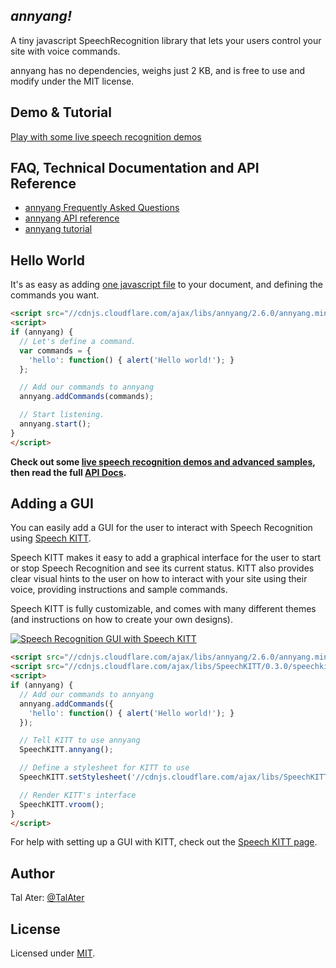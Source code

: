  *annyang!*
-----------------------------------------------

A tiny javascript SpeechRecognition library that lets your users control your site with voice commands.

annyang has no dependencies, weighs just 2 KB, and is free to use and modify under the MIT license.

Demo & Tutorial
---------------
[Play with some live speech recognition demos](https://www.talater.com/annyang)

FAQ, Technical Documentation and API Reference
----------------------------------------------
- [annyang Frequently Asked Questions](https://github.com/TalAter/annyang/blob/master/docs/FAQ.md)
- [annyang API reference](https://github.com/TalAter/annyang/blob/master/docs/README.md)
- [annyang tutorial](https://www.talater.com/annyang)

Hello World
-----------
It's as easy as adding [one javascript file](//cdnjs.cloudflare.com/ajax/libs/annyang/2.6.0/annyang.min.js) to your document, and defining the commands you want.
````html
<script src="//cdnjs.cloudflare.com/ajax/libs/annyang/2.6.0/annyang.min.js"></script>
<script>
if (annyang) {
  // Let's define a command.
  var commands = {
    'hello': function() { alert('Hello world!'); }
  };

  // Add our commands to annyang
  annyang.addCommands(commands);

  // Start listening.
  annyang.start();
}
</script>
````
**Check out some [live speech recognition demos and advanced samples](https://www.talater.com/annyang), then read the full [API Docs](https://github.com/TalAter/annyang/blob/master/docs/README.md).**

Adding a GUI
------------
You can easily add a GUI for the user to interact with Speech Recognition using [Speech KITT](https://github.com/TalAter/SpeechKITT).

Speech KITT makes it easy to add a graphical interface for the user to start or stop Speech Recognition and see its current status. KITT also provides clear visual hints to the user on how to interact with your site using their voice, providing instructions and sample commands.

Speech KITT is fully customizable, and comes with many different themes (and instructions on how to create your own designs).

[![Speech Recognition GUI with Speech KITT](https://raw.githubusercontent.com/TalAter/SpeechKITT/master/demo/speechkitt-demo.gif)](https://github.com/TalAter/SpeechKITT)

````html
<script src="//cdnjs.cloudflare.com/ajax/libs/annyang/2.6.0/annyang.min.js"></script>
<script src="//cdnjs.cloudflare.com/ajax/libs/SpeechKITT/0.3.0/speechkitt.min.js"></script>
<script>
if (annyang) {
  // Add our commands to annyang
  annyang.addCommands({
    'hello': function() { alert('Hello world!'); }
  });

  // Tell KITT to use annyang
  SpeechKITT.annyang();

  // Define a stylesheet for KITT to use
  SpeechKITT.setStylesheet('//cdnjs.cloudflare.com/ajax/libs/SpeechKITT/0.3.0/themes/flat.css');

  // Render KITT's interface
  SpeechKITT.vroom();
}
</script>
````

For help with setting up a GUI with KITT, check out the [Speech KITT page](https://github.com/TalAter/SpeechKITT).

Author
------
Tal Ater: [@TalAter](https://twitter.com/TalAter)

License
-------
Licensed under [MIT](https://github.com/TalAter/annyang/blob/master/LICENSE).
